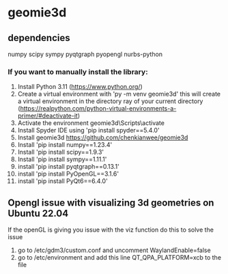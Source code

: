# geomie3d

## dependencies
numpy
scipy
sympy
pyqtgraph
pyopengl
nurbs-python

### If you want to manually install the library:
1. Install Python 3.11 (https://www.python.org/)
2. Create a virtual environment with 'py -m venv geomie3d' this will create a virtual environment in the directory ray of your current directory (https://realpython.com/python-virtual-environments-a-primer/#deactivate-it)
3. Activate the environment geomie3d\Scripts\activate
4. Install Spyder IDE using 'pip install spyder==5.4.0'
5. Install geomie3d https://github.com/chenkianwee/geomie3d
6. Install 'pip install numpy==1.23.4'
7. Install 'pip install scipy==1.9.3'
8. Install 'pip install sympy==1.11.1'
9. install 'pip install pyqtgraph==0.13.1'
10. install 'pip install PyOpenGL==3.1.6'
11. install 'pip install PyQt6==6.4.0'

## Opengl issue with visualizing 3d geometries on Ubuntu 22.04
If the openGL is giving you issue with the viz function do this to solve the issue 
1. go to /etc/gdm3/custom.conf and uncomment WaylandEnable=false
2. go to /etc/environment and add this line QT_QPA_PLATFORM=xcb to the file